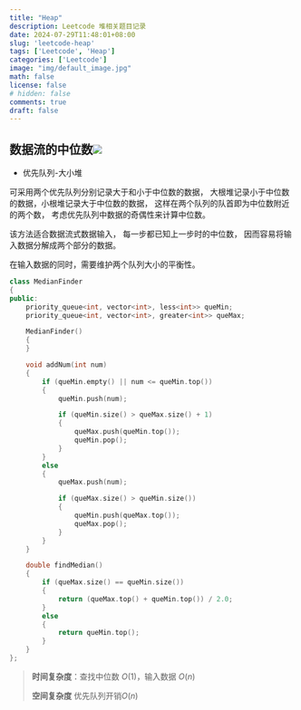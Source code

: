 ```yaml
---
title: "Heap"
description: Leetcode 堆相关题目记录
date: 2024-07-29T11:48:01+08:00
slug: 'leetcode-heap'
tags: ['Leetcode', 'Heap']
categories: ['Leetcode']
image: "img/default_image.jpg"
math: false
license: false
# hidden: false
comments: true
draft: false
---
```


## 数据流的中位数[![](/icons/link.svg)](https://leetcode.cn/problems/find-median-from-data-stream/description/?envType=study-plan-v2&envId=top-100-liked)

- 优先队列-大小堆

可采用两个优先队列分别记录大于和小于中位数的数据，
大根堆记录小于中位数的数据，小根堆记录大于中位数的数据，
这样在两个队列的队首即为中位数附近的两个数，
考虑优先队列中数据的奇偶性来计算中位数。

该方法适合数据流式数据输入，
每一步都已知上一步时的中位数，
因而容易将输入数据分解成两个部分的数据。

在输入数据的同时，需要维护两个队列大小的平衡性。

```cpp
class MedianFinder
{
public:
    priority_queue<int, vector<int>, less<int>> queMin;
    priority_queue<int, vector<int>, greater<int>> queMax;

    MedianFinder()
    {
    }

    void addNum(int num)
    {
        if (queMin.empty() || num <= queMin.top())
        {
            queMin.push(num);

            if (queMin.size() > queMax.size() + 1)
            {
                queMax.push(queMin.top());
                queMin.pop();
            }
        }
        else
        {
            queMax.push(num);

            if (queMax.size() > queMin.size())
            {
                queMin.push(queMax.top());
                queMax.pop();
            }
        }
    }

    double findMedian()
    {
        if (queMax.size() == queMin.size())
        {
            return (queMax.top() + queMin.top()) / 2.0;
        }
        else
        {
            return queMin.top();
        }
    }
};
```

> **时间复杂度**：查找中位数 $O(1)$，输入数据 $O(n)$
>
> **空间复杂度** 优先队列开销$O(n)$